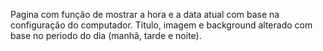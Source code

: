 Pagina com função de mostrar a hora e a data atual com base na configuração do computador.
Titulo, imagem e background alterado com base no periodo do dia (manhã, tarde e noite).